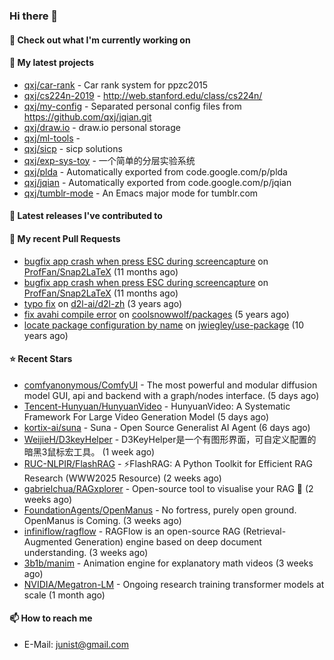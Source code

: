 ### Hi there 👋

#### 👷 Check out what I'm currently working on


#### 🌱 My latest projects

- [qxj/car-rank](https://github.com/qxj/car-rank) - Car rank system for ppzc2015
- [qxj/cs224n-2019](https://github.com/qxj/cs224n-2019) - http://web.stanford.edu/class/cs224n/
- [qxj/my-config](https://github.com/qxj/my-config) - Separated personal config files from https://github.com/qxj/jqian.git
- [qxj/draw.io](https://github.com/qxj/draw.io) - draw.io personal storage
- [qxj/ml-tools](https://github.com/qxj/ml-tools) - 
- [qxj/sicp](https://github.com/qxj/sicp) - sicp solutions
- [qxj/exp-sys-toy](https://github.com/qxj/exp-sys-toy) - 一个简单的分层实验系统
- [qxj/plda](https://github.com/qxj/plda) - Automatically exported from code.google.com/p/plda
- [qxj/jqian](https://github.com/qxj/jqian) - Automatically exported from code.google.com/p/jqian
- [qxj/tumblr-mode](https://github.com/qxj/tumblr-mode) - An Emacs major mode for tumblr.com

#### 🔭 Latest releases I've contributed to


#### 🔨 My recent Pull Requests

- [bugfix app crash when press ESC during screencapture](https://github.com/ProfFan/Snap2LaTeX/pull/9) on [ProfFan/Snap2LaTeX](https://github.com/ProfFan/Snap2LaTeX) (11 months ago)
- [bugfix app crash when press ESC during screencapture](https://github.com/ProfFan/Snap2LaTeX/pull/8) on [ProfFan/Snap2LaTeX](https://github.com/ProfFan/Snap2LaTeX) (11 months ago)
- [typo fix](https://github.com/d2l-ai/d2l-zh/pull/999) on [d2l-ai/d2l-zh](https://github.com/d2l-ai/d2l-zh) (3 years ago)
- [fix avahi compile error](https://github.com/coolsnowwolf/packages/pull/39) on [coolsnowwolf/packages](https://github.com/coolsnowwolf/packages) (5 years ago)
- [locate package configuration by name](https://github.com/jwiegley/use-package/pull/191) on [jwiegley/use-package](https://github.com/jwiegley/use-package) (10 years ago)

#### ⭐ Recent Stars

- [comfyanonymous/ComfyUI](https://github.com/comfyanonymous/ComfyUI) - The most powerful and modular diffusion model GUI, api and backend with a graph/nodes interface. (5 days ago)
- [Tencent-Hunyuan/HunyuanVideo](https://github.com/Tencent-Hunyuan/HunyuanVideo) - HunyuanVideo: A Systematic Framework For Large Video Generation Model (5 days ago)
- [kortix-ai/suna](https://github.com/kortix-ai/suna) - Suna - Open Source Generalist AI Agent (6 days ago)
- [WeijieH/D3keyHelper](https://github.com/WeijieH/D3keyHelper) - D3KeyHelper是一个有图形界面，可自定义配置的暗黑3鼠标宏工具。 (1 week ago)
- [RUC-NLPIR/FlashRAG](https://github.com/RUC-NLPIR/FlashRAG) - ⚡FlashRAG: A Python Toolkit for Efficient RAG Research (WWW2025 Resource) (2 weeks ago)
- [gabrielchua/RAGxplorer](https://github.com/gabrielchua/RAGxplorer) - Open-source tool to visualise your RAG 🔮 (2 weeks ago)
- [FoundationAgents/OpenManus](https://github.com/FoundationAgents/OpenManus) - No fortress, purely open ground.  OpenManus is Coming. (3 weeks ago)
- [infiniflow/ragflow](https://github.com/infiniflow/ragflow) - RAGFlow is an open-source RAG (Retrieval-Augmented Generation) engine based on deep document understanding. (3 weeks ago)
- [3b1b/manim](https://github.com/3b1b/manim) - Animation engine for explanatory math videos (3 weeks ago)
- [NVIDIA/Megatron-LM](https://github.com/NVIDIA/Megatron-LM) - Ongoing research training transformer models at scale (1 month ago)

#### 📫 How to reach me

- E-Mail: junist@gmail.com

